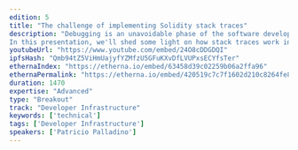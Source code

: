 ```yaml
---
edition: 5
title: "The challenge of implementing Solidity stack traces"
description: "Debugging is an unavoidable phase of the software development cycle, and the most frustrating and productivity wasting part of developing smart contracts. The essential tools that a programmer would use to debug code manually in a mature platform are missing or unstable in Ethereum or are unstable. These are easy debug logging (e.g. console.log) and stack traces. In addition, smart contracts development presents extra challenges, like testing code and smart contract code being written in different programming languages.
In this presentation, we'll shed some light on how stack traces work in other platforms and the challenges we had to solve for building them for Solidity in Buidler. These include identifying the code behind each contract address, identifying the functions in the stack, recognizing Solidity's compilation patterns to improve error messages, and how to display them from your JavaScript tests."
youtubeUrl: "https://www.youtube.com/embed/24O8cDDGDQI"
ipfsHash: "Qmb94tZ5ViHmUajyfYZMfzU5GFuKXvDfLVUPxsECYfsTer"
ethernaIndex: "https://etherna.io/embed/63458d39c02259b06a2ffa96"
ethernaPermalink: "https://etherna.io/embed/420519c7c7f1602d210c8264fe8f6739c3302b665bb90254880e46be7d9c80b2"
duration: 1470
expertise: "Advanced"
type: "Breakout"
track: "Developer Infrastructure"
keywords: ['technical']
tags: ['Developer Infrastructure']
speakers: ['Patricio Palladino']
---
```

